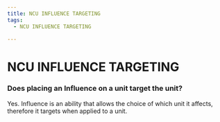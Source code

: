 ```yaml
---
title: NCU INFLUENCE TARGETING
tags:
  - NCU INFLUENCE TARGETING

---
```


# NCU INFLUENCE TARGETING

### Does placing an Influence on a unit target the unit? 

Yes. Influence is an ability that allows the choice of which unit it affects, therefore it targets when applied to a unit.
